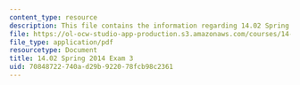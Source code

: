 ```yaml
---
content_type: resource
description: This file contains the information regarding 14.02 Spring 2014 Exam 3.
file: https://ol-ocw-studio-app-production.s3.amazonaws.com/courses/14-02-principles-of-macroeconomics-spring-2014/70848722740ad29b922078fcb98c2361_MIT14_02S14_Exam3_S12.pdf
file_type: application/pdf
resourcetype: Document
title: 14.02 Spring 2014 Exam 3
uid: 70848722-740a-d29b-9220-78fcb98c2361
---
```

